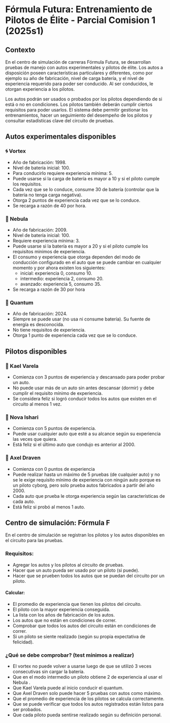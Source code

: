 # Fórmula Futura: Entrenamiento de Pilotos de Élite - Parcial Comision 1 (2025s1)

## Contexto
En el centro de simulación de carreras Fórmula Futura, se desarrollan pruebas de manejo con autos experimentales y pilotos de élite. Los autos a disposición poseen características particulares y diferentes, como por ejemplo su año de fabricación, nivel de carga batería, y el nivel de experiencia requerido para poder ser conducido. Al ser conducidos, le otorgan experiencia a los pilotos.

Los autos podrán ser usados o probados por los pilotos dependiendo de si está o no en condiciones. Los pilotos también deberán cumplir ciertos requisitos para poder usarlos. El sistema debe permitir gestionar los entrenamientos, hacer un seguimiento del desempeño de los pilotos y consultar estadísticas clave del circuito de pruebas.

## Autos experimentales disponibles

### **🌀 Vortex**
- Año de fabricación: 1998.
- Nivel de batería inicial: 100.
- Para conducirlo requiere experiencia mínima: 5.
- Puede usarse si la carga de batería es mayor a 10 y si el piloto cumple los requisitos.
- Cada vez que se lo conduce, consume 30 de batería (controlar que la bateria no tenga carga negativa).
- Otorga 2 puntos de experiencia cada vez que se lo conduce.
- Se recarga a razón de 40 por hora.

### **🌌 Nebula**
- Año de fabricación: 2009.
- Nivel de batería inicial: 100.
- Requiere experiencia mínima: 3.
- Puede usarse si la batería es mayor a 20 y si el piloto cumple los requisitos minimos de experiencia.
- El consumo y experiencia que otorga dependen del modo de conducción configurado en el auto que se puede cambiar en cualquier momento y por ahora existen los siguientes:
    - inicial: experiencia 0, consumo 10.
    - intermedio: experiencia 2, consumo 20.
    - avanzado: experiencia 5, consumo 35.
- Se recarga a razón de 30 por hora

### **🔐 Quantum**
- Año de fabricación: 2024.
- Siempre se puede usar (no usa ni consume batería). Su fuente de energía es desconocida.
- No tiene requisitos de experiencia.
- Otorga 1 punto de experiencia cada vez que se lo conduce.


## Pilotos disponibles

### **🏁 Kael Varela**
- Comienza con 3 puntos de experiencia y descansado para poder probar un auto.
- No puede usar más de un auto sin antes descansar (dormir) y debe cumplir el requisito mínimo de experiencia.
- Se considera feliz si logró conducir todos los autos que existen en el circuito al menos 1 vez.

### **🧠 Nova Ishari**
- Comienza con 5 puntos de experiencia.
- Puede usar cualquier auto que esté a su alcance según su experiencia las veces que quiera.
- Está feliz si el último auto que condujo es anterior al 2000.

### **🦾 Axel Draven**
- Comienza con 0 puntos de experiencia
- Puede realizar hasta un máximo de 5 pruebas (de cualquier auto) y no se le exige requisito mínimo de experiencia con ningún auto porque es un piloto cyborg, pero solo prueba autos fabricados a partir del año 2000.
- Cada auto que prueba le otorga experiencia según las características de cada auto.
- Está feliz si probó al menos 1 auto.

## Centro de simulación: Fórmula F
En el centro de simulación se registran los pilotos y los autos disponibles en el circuito para las pruebas. 

### Requisitos:
- Agregar los autos y los pilotos al circuito de pruebas.
- Hacer que un auto pueda ser usado por un piloto (si puede).
- Hacer que se prueben todos los autos que se puedan del circuito por un piloto.

#### Calcular:
- El promedio de experiencia que tienen los pilotos del circuito.
- El piloto con la mayor experiencia conseguida.
- La lista con los años de fabricación de los autos.
- Los autos que no están en condiciones de correr.
- Comprobar que todos los autos del circuito están en condiciones de correr.
- Si un piloto se siente realizado (según su propia expectativa de felicidad).

### ¿Qué se debe comprobar? (test mínimos a realizar)
- El vortex no puede volver a usarse luego de que se utilizó 3 veces consecutivas sin cargar la batería.
- Que en el modo intermedio un piloto obtiene 2 de experiencia al usar el Nebula .
- Que Kael Varela puede al inicio conducir el quantum.
- Que Axel Draven solo puede hacer 5 pruebas con autos como máximo.
- Que el promedio de experiencia de los pilotos se calcula correctamente.
- Que se puede verificar que todos los autos registrados están listos para ser probados.
- Que cada piloto pueda sentirse realizado según su definición personal.
